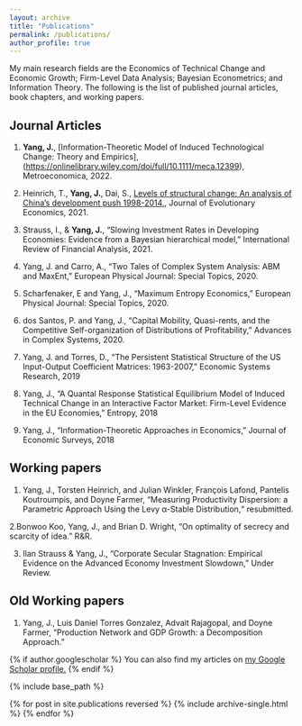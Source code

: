 ```yaml
---
layout: archive
title: "Publications"
permalink: /publications/
author_profile: true
---
```



My main research fields are the Economics of Technical Change and Economic Growth; Firm-Level Data Analysis; Bayesian Econometrics; and Information Theory. The following is the list of published journal articles, book chapters, and working papers.


Journal Articles
------


1. **Yang, J.**, [Information-Theoretic Model of Induced Technological Change: Theory and Empirics],(https://onlinelibrary.wiley.com/doi/full/10.1111/meca.12399), Metroeconomica, 2022. 

2. Heinrich, T., **Yang, J.**, Dai, S., [Levels of structural change: An analysis of China’s development push 1998-2014,](https://link.springer.com/article/10.1007%2Fs00191-021-00740-9), Journal of Evolutionary Economics, 2021.

3. Strauss, I., & **Yang, J.**, “Slowing Investment Rates in Developing Economies: Evidence from a Bayesian hierarchical model,” International Review of Financial Analysis, 2021.

4. Yang, J. and Carro, A., “Two Tales of Complex System Analysis: ABM and MaxEnt,”  European Physical Journal: Special Topics, 2020.

5. Scharfenaker, E and Yang, J., “Maximum Entropy Economics,” European Physical Journal: Special Topics, 2020.

6. dos Santos, P. and Yang, J., “Capital Mobility, Quasi-rents, and the Competitive Self-organization of Distributions of Profitability,” Advances in Complex Systems,  2020.

7. Yang, J. and Torres, D., “The Persistent Statistical Structure of the US Input-Output Coefficient Matrices: 1963-2007,”  Economic Systems Research, 2019

8. Yang, J., “A Quantal Response Statistical Equilibrium Model of Induced Technical Change in an Interactive Factor Market: Firm-Level Evidence in the EU Economies,” Entropy, 2018

9. Yang, J., “Information-Theoretic Approaches in Economics,”  Journal of Economic Surveys, 2018


Working papers
------

1. Yang, J., Torsten Heinrich, and Julian Winkler, François Lafond, Pantelis Koutroumpis, and Doyne Farmer, “Measuring Productivity Dispersion: a Parametric Approach Using the Levy α-Stable Distribution,“  resubmitted.

2.Bonwoo Koo, Yang, J., and Brian D. Wright, “On optimality of secrecy and scarcity of idea.” R&R.

3. Ilan Strauss & Yang, J., “Corporate Secular Stagnation: Empirical Evidence on the Advanced Economy Investment Slowdown,” Under Review.


Old Working papers
------

1. Yang, J., Luis Daniel Torres Gonzalez, Advait Rajagopal, and Doyne Farmer, “Production Network and GDP Growth: a Decomposition Approach.” 



{% if author.googlescholar %}
  You can also find my articles on <u><a href="{{author.googlescholar}}">my Google Scholar profile</a>.</u>
{% endif %}

{% include base_path %}

{% for post in site.publications reversed %}
  {% include archive-single.html %}
{% endfor %}
